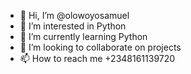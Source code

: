 - 👋 Hi, I’m @olowoyosamuel
- 👀 I’m interested in Python
- 🌱 I’m currently learning Python
- 💞️ I’m looking to collaborate on projects
- 📫 How to reach me +2348161139720

<!---
olowoyosamuel/olowoyosamuel is a ✨ special ✨ repository because its `README.md` (this file) appears on your GitHub profile.
You can click the Preview link to take a look at your changes.
--->
